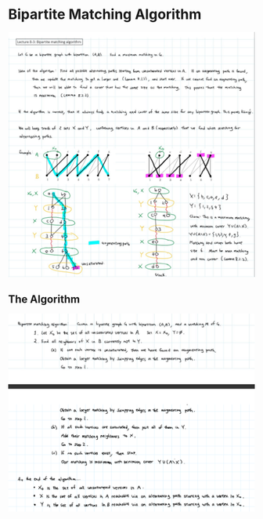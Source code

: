 # Bipartite Matching Algorithm

![image-20211213221435631](../../../../../.mdnote/assets/image-20211213221435631.png)

## The Algorithm

![image-20211213221504011](../../../../../.mdnote/assets/image-20211213221504011.png)